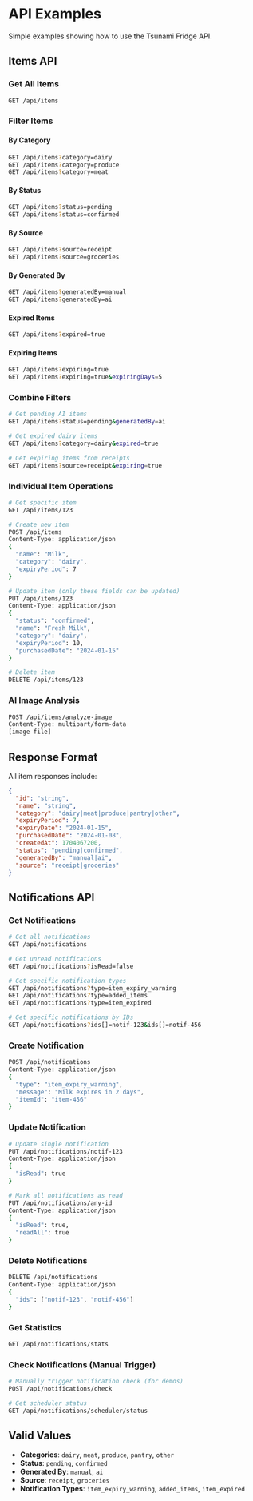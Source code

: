 # API Examples

Simple examples showing how to use the Tsunami Fridge API.

## Items API

### Get All Items
```bash
GET /api/items
```

### Filter Items

#### By Category
```bash
GET /api/items?category=dairy
GET /api/items?category=produce
GET /api/items?category=meat
```

#### By Status
```bash
GET /api/items?status=pending
GET /api/items?status=confirmed
```

#### By Source
```bash
GET /api/items?source=receipt
GET /api/items?source=groceries
```

#### By Generated By
```bash
GET /api/items?generatedBy=manual
GET /api/items?generatedBy=ai
```

#### Expired Items
```bash
GET /api/items?expired=true
```

#### Expiring Items
```bash
GET /api/items?expiring=true
GET /api/items?expiring=true&expiringDays=5
```

### Combine Filters
```bash
# Get pending AI items
GET /api/items?status=pending&generatedBy=ai

# Get expired dairy items
GET /api/items?category=dairy&expired=true

# Get expiring items from receipts
GET /api/items?source=receipt&expiring=true
```

### Individual Item Operations
```bash
# Get specific item
GET /api/items/123

# Create new item
POST /api/items
Content-Type: application/json
{
  "name": "Milk",
  "category": "dairy",
  "expiryPeriod": 7
}

# Update item (only these fields can be updated)
PUT /api/items/123
Content-Type: application/json
{
  "status": "confirmed",
  "name": "Fresh Milk",
  "category": "dairy",
  "expiryPeriod": 10,
  "purchasedDate": "2024-01-15"
}

# Delete item
DELETE /api/items/123
```

### AI Image Analysis
```bash
POST /api/items/analyze-image
Content-Type: multipart/form-data
[image file]
```

## Response Format

All item responses include:
```json
{
  "id": "string",
  "name": "string",
  "category": "dairy|meat|produce|pantry|other",
  "expiryPeriod": 7,
  "expiryDate": "2024-01-15",
  "purchasedDate": "2024-01-08",
  "createdAt": 1704067200,
  "status": "pending|confirmed",
  "generatedBy": "manual|ai",
  "source": "receipt|groceries"
}
```

## Notifications API

### Get Notifications
```bash
# Get all notifications
GET /api/notifications

# Get unread notifications
GET /api/notifications?isRead=false

# Get specific notification types
GET /api/notifications?type=item_expiry_warning
GET /api/notifications?type=added_items
GET /api/notifications?type=item_expired

# Get specific notifications by IDs
GET /api/notifications?ids[]=notif-123&ids[]=notif-456
```

### Create Notification
```bash
POST /api/notifications
Content-Type: application/json
{
  "type": "item_expiry_warning",
  "message": "Milk expires in 2 days",
  "itemId": "item-456"
}
```

### Update Notification
```bash
# Update single notification
PUT /api/notifications/notif-123
Content-Type: application/json
{
  "isRead": true
}

# Mark all notifications as read
PUT /api/notifications/any-id
Content-Type: application/json
{
  "isRead": true,
  "readAll": true
}
```

### Delete Notifications
```bash
DELETE /api/notifications
Content-Type: application/json
{
  "ids": ["notif-123", "notif-456"]
}
```

### Get Statistics
```bash
GET /api/notifications/stats
```

### Check Notifications (Manual Trigger)
```bash
# Manually trigger notification check (for demos)
POST /api/notifications/check

# Get scheduler status
GET /api/notifications/scheduler/status
```

## Valid Values

- **Categories**: `dairy`, `meat`, `produce`, `pantry`, `other`
- **Status**: `pending`, `confirmed`
- **Generated By**: `manual`, `ai`
- **Source**: `receipt`, `groceries`
- **Notification Types**: `item_expiry_warning`, `added_items`, `item_expired`
